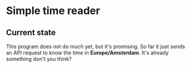 # Simple time reader
## Current state
This program does not do much yet, but it's promising.
So far it just sends an API request to know the time in **Europe/Amsterdam**. It's already something don't you think?
